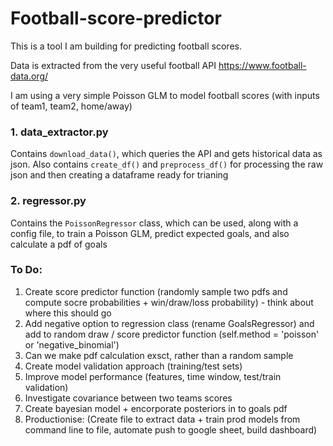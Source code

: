 # Football-score-predictor

This is a tool I am building for predicting football scores. 

Data is extracted from the very useful football API https://www.football-data.org/

I am using a very simple Poisson GLM to model football scores (with inputs of team1, team2, home/away)

### 1. data_extractor.py

Contains `download_data()`, which queries the API and gets historical data as json. Also contains `create_df()` and `preprocess_df()` for  processing the raw json and then creating a dataframe ready for trianing


### 2. regressor.py

Contains the `PoissonRegressor` class, which can be used, along with a config file, to train a Poisson GLM, predict expected goals, and also calculate a pdf of goals


### To Do:

1. Create score predictor function (randomly sample two pdfs and compute socre probabilities + win/draw/loss probability) - think about where this should go
2. Add negative option to regression class (rename GoalsRegressor) and add to random draw / score predictor function (self.method = 'poisson' or 'negative_binomial') 
3. Can we make pdf calculation exsct, rather than a random sample
4. Create model validation approach (training/test sets)
5. Improve model performance (features, time window, test/train validation)
6. Investigate covariance between two teams scores
7. Create bayesian model + encorporate posteriors in to goals pdf
8. Productionise: (Create file to extract data + train prod models from command line to file, automate push to google sheet, build dashboard)
